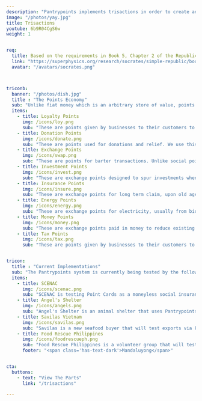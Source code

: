 ```yaml
---
description: "Pantrypoints implements trisactions in order to create an Economy-as-a-Service or EaaS platform" 
image: "/photos/yay.jpg"
title: Trisactions
youtube: 6b9R04CgS6w
weight: 1


req:
  title: Based on the requirements in Book 5, Chapter 2 of the Republic
  link: "https://superphysics.org/research/socrates/simple-republic/book-5/chapter-2"
  avatar: "/avatars/socrates.png"



triconb:
  banner: "/photos/dish.jpg"
  title : "The Points Economy"
  sub: "Unlike fiat money which is an arbitrary store of value, points are pegged to rice or grains. This allows easier points-taxation, points-accounting and analytics, while eliminating the need for currency exchange."
  items:
    - title: Loyalty Points
      img: /icons/loy.png
      sub: "These are points given by businesses to their customers to incentivize repeat purchases. This is used to 'train' people in the use of points"
    - title: Donation Points
      img: /icons/donate.png
      sub: "These are points used for donations and relief. We use this primarily to incentivize [food rescue](https://circle.pantrypoints.com) and plastic waste collection to realize a moneyless circular economy"
    - title: Exchange Points
      img: /icons/swap.png
      sub: "These are points for barter transactions. Unlike social points which do not seek something in return, trade points do. This is the foundation of Points-banking"
    - title: Investment Points  
      img: /icons/invest.png
      sub: "These are exchange points designed to spur investments when money is lacking. This requires the other point-types to be working beforehand."
    - title: Insurance Points
      img: /icons/insure.png
      sub: "These are exchange points for long term claim, upon old age. We implement this as social insurance in case money-based insurance becomes oppressive"
    - title: Energy Points
      img: /icons/energy.png
      sub: "These are exchange points for electricity, usually from biomass sources. This incentivizes waste segregation and is part of the circular economy"
    - title: Money Points
      img: /icons/money.png
      sub: "These are exchange points paid in money to reduce existing trade points balance"
    - title: Tax Points
      img: /icons/tax.png
      sub: "These are points given by businesses to their customers to incentivize repeat purchases. This is used to 'train' people in the use of points"


tricon:
  title : "Current Implementations"
  sub: "The Pantrypoints system is currently being tested by the following"
  items:
    - title: SCENAC
      img: /icons/scenac.png
      sub: "SCENAC is testing Point Cards as a moneyless social insurance system"
    - title: Angel's Shelter 
      img: /icons/angels.png
      sub: "Angel's Shelter is an animal shelter that uses Pantrypoints Build to get moneyless donations"
    - title: Savilas Vietnam
      img: /icons/savilas.png
      sub: "Savilas is a new seafood buyer that will test exports via Pantrypoints World"
    - title: Food Rescue Philippines
      img: /icons/foodrescueph.png
      sub: "Food Rescue Philippines is a volunteer group that will test Pantrypoints Circle for incentivizing food donations"
      footer: "<span class='has-text-dark'>Mandaluyong</span>"


cta:
  buttons:
    - text: "View The Parts"
      link: "/trisactions"

---
```



